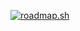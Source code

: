 [![roadmap.sh](https://roadmap.sh/card/tall/66a530c2ee6a29a2edae0fcc?variant=dark)](https://roadmap.sh)
